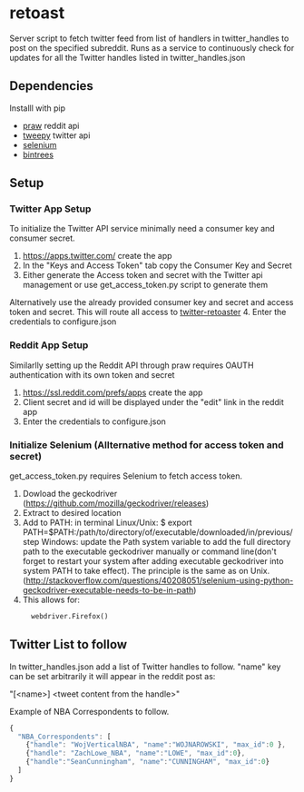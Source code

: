 # retoast
Server script to fetch twitter feed from list of handlers in twitter_handles to post on the specified subreddit.  Runs as a service to continuously check for updates for all the Twitter handles listed in twitter_handles.json

## Dependencies

Installl with pip

* [praw](https://github.com/praw-dev/praw) reddit api
* [tweepy](https://github.com/praw-dev/praw) twitter api
* [selenium](https://github.com/baijum/selenium-python)
* [bintrees](https://pypi.python.org/pypi/bintrees/2.0.2)

## Setup

### Twitter App Setup

To initialize the Twitter API service minimally need a consumer key and consumer secret.

1. https://apps.twitter.com/ create the app
2. In the "Keys and Access Token" tab copy the Consumer Key and Secret
3. Either generate the Access token and secret with the Twitter api management or use
   get_access_token.py script to generate them

  Alternatively use the already provided consumer key and secret and access token and secret.
  This will route all access to [twitter-retoaster](https://apps.twitter.com/app/13462249/show)
4. Enter the credentials to configure.json

### Reddit App Setup

Similarlly setting up the Reddit API through praw requires OAUTH authentication with its own
token and secret

1. https://ssl.reddit.com/prefs/apps create the app
2. Client secret and id will be displayed under the "edit" link in the reddit app
3. Enter the credentials to configure.json

### Initialize Selenium (Allternative method for access token and secret)

get_access_token.py requires Selenium to fetch access token.

1. Dowload the geckodriver (https://github.com/mozilla/geckodriver/releases)
2. Extract to desired location
3. Add to PATH: in terminal
  Linux/Unix:
    $ export PATH=$PATH:/path/to/directory/of/executable/downloaded/in/previous/step
  Windows:
    update the Path system variable to add the full directory path to the executable geckodriver manually or command line(don't forget to restart your system after adding executable geckodriver into system PATH to take effect). The principle is the same as on Unix.
    (http://stackoverflow.com/questions/40208051/selenium-using-python-geckodriver-executable-needs-to-be-in-path)
4. This allows for:
    ```python
      webdriver.Firefox()
    ```
 
## Twitter List to follow

In twitter_handles.json add a list of Twitter handles to follow.  "name" key can be set arbitrarily it will appear in the reddit
post as:

"[\<name\>] \<tweet content from the handle\>"

Example of NBA Correspondents to follow.

```javascript
{
  "NBA_Correspondents": [
    {"handle": "WojVerticalNBA", "name":"WOJNAROWSKI", "max_id":0 },
    {"handle": "ZachLowe_NBA", "name":"LOWE", "max_id":0},
    {"handle":"SeanCunningham", "name":"CUNNINGHAM", "max_id":0}
  ]
}
```
